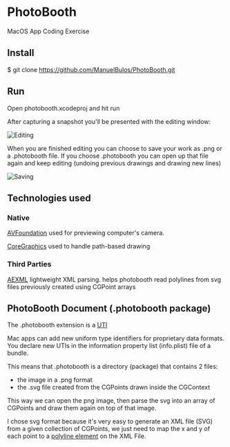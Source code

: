# PhotoBooth
MacOS App Coding Exercise

## Install
$ git clone https://github.com/ManuelBulos/PhotoBooth.git

## Run
Open photobooth.xcodeproj and hit run


After capturing a snapshot you'll be presented with the editing window:

![Editing](/photobooth/Res/editing.png?raw=true)

When you are finished editing you can choose to save your work as .png or a .photobooth file.
If you choose .photobooth you can open up that file again and keep editing (undoing previous drawings and drawing new lines)

![Saving](/photobooth/Res/saving.png?raw=true)

## Technologies used
### Native
[AVFoundation](https://developer.apple.com/av-foundation/) used for previewing computer's camera.

[CoreGraphics](https://developer.apple.com/documentation/coregraphics/cgcontext) used to handle path-based drawing

### Third Parties
[AEXML](https://github.com/tadija/AEXML) lightweight XML parsing.
helps photobooth read polylines from svg files previously created using CGPoint arrays

## PhotoBooth Document (.photobooth package)
The .photobooth extension is a [UTI](https://developer.apple.com/library/archive/documentation/FileManagement/Conceptual/understanding_utis/understand_utis_declare/understand_utis_declare.html)

Mac apps can add new uniform type identifiers for proprietary data formats. You declare new UTIs in the information property list (info.plist) file of a bundle.

This means that .photobooth is a directory (package) that contains 2 files: 
- the image in a .png format
- the .svg file created from the CGPoints drawn inside the CGContext

This way we can open the png image, then parse the svg into an array of CGPoints and draw them again on top of that image.

I chose svg format because it's very easy to generate an XML file (SVG) from a given collection of CGPoints, we just need to map the x and y of each point to a [polyline element](https://www.w3schools.com/graphics/svg_polyline.asp) on the XML File.
